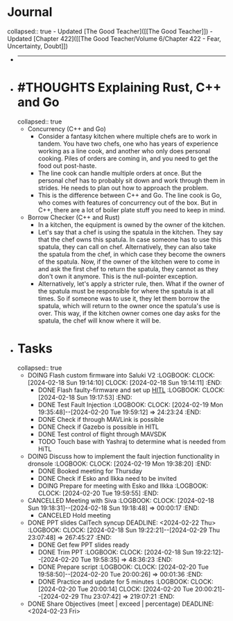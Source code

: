 # Journal
collapsed:: true
	- Updated [The Good Teacher]([[The Good Teacher]])
		- Updated [Chapter 422]([[The Good Teacher/Volume 6/Chapter 422 - Fear, Uncertainty, Doubt]])
- ___
- # #THOUGHTS Explaining Rust, C++ and Go
  collapsed:: true
	- Concurrency (C++ and Go)
		- Consider a fantasy kitchen where multiple chefs are to work in tandem. You have two chefs, one who has years of experience working as a line cook, and another who only does personal cooking. Piles of orders are coming in, and you need to get the food out post-haste.
		- The line cook can handle multiple orders at once. But the personal chef has to probably sit down and work through them in strides. He needs to plan out how to approach the problem.
		- This is the difference between C++ and Go. The line cook is Go, who comes with features of concurrency out of the box. But in C++, there are a lot of boiler plate stuff you need to keep in mind.
	- Borrow Checker (C++ and Rust)
		- In a kitchen, the equipment is owned by the owner of the kitchen.
		- Let's say that a chef is using the spatula in the kitchen. They say that the chef owns this spatula. In case someone has to use this spatula, they can call on chef. Alternatively, they can also take the spatula from the chef, in which case they become the owners of the spatula. Now, if the owner of the kitchen were to come in and ask the first chef to return the spatula, they cannot as they don't own it anymore. This is the null-pointer exception.
		- Alternatively, let's apply a stricter rule, then. What if the owner of the spatula must be responsible for where the spatula is at all times. So if someone was to use it, they let them borrow the spatula, which will return to the owner once the spatula's use is over. This way, if the kitchen owner comes one day asks for the spatula, the chef will know where it will be.
- # Tasks
  collapsed:: true
	- DOING Flash custom firmware into Saluki V2
	  :LOGBOOK:
	  CLOCK: [2024-02-18 Sun 19:14:10]
	  CLOCK: [2024-02-18 Sun 19:14:11]
	  :END:
		- DONE Flash faulty-firmware and set up [HITL]([[65d37aec-1660-44bf-8b7d-291d5b966eae]])
		  :LOGBOOK:
		  CLOCK: [2024-02-18 Sun 19:17:53]
		  :END:
		- DONE Test Fault Injection
		  :LOGBOOK:
		  CLOCK: [2024-02-19 Mon 19:35:48]--[2024-02-20 Tue 19:59:12] =>  24:23:24
		  :END:
		- DONE Check if through MAVLink is possible
		- DONE Check if Gazebo is possible in HITL
		- DONE Test control of flight through MAVSDK
		- TODO Touch base with Yashraj to determine what is needed from HiTL
	- DOING Discuss how to implement the fault injection functionality in dronsole
	  :LOGBOOK:
	  CLOCK: [2024-02-19 Mon 19:38:20]
	  :END:
		- DONE Booked meeting for Thursday
		- DONE Check if Esko and Ilkka need to be invited
		- DOING Prepare for meeting with Esko and Ilkka
		  :LOGBOOK:
		  CLOCK: [2024-02-20 Tue 19:59:55]
		  :END:
	- CANCELLED Meeting with Siva
	  :LOGBOOK:
	  CLOCK: [2024-02-18 Sun 19:18:31]--[2024-02-18 Sun 19:18:48] =>  00:00:17
	  :END:
		- CANCELED Hold meeting
	- DONE PPT slides CalTech syncup
	  DEADLINE: <2024-02-22 Thu>
	  :LOGBOOK:
	  CLOCK: [2024-02-18 Sun 19:22:21]--[2024-02-29 Thu 23:07:48] =>  267:45:27
	  :END:
		- DONE Get few PPT slides ready
		- DONE Trim PPT
		  :LOGBOOK:
		  CLOCK: [2024-02-18 Sun 19:22:12]--[2024-02-20 Tue 19:58:35] =>  48:36:23
		  :END:
		- DONE Prepare script
		  :LOGBOOK:
		  CLOCK: [2024-02-20 Tue 19:58:50]--[2024-02-20 Tue 20:00:26] =>  00:01:36
		  :END:
		- DONE Practice and update for 5 minutes
		  :LOGBOOK:
		  CLOCK: [2024-02-20 Tue 20:00:14]
		  CLOCK: [2024-02-20 Tue 20:00:21]--[2024-02-29 Thu 23:07:42] =>  219:07:21
		  :END:
	- DONE Share Objectives (meet | exceed | percentage)
	  DEADLINE: <2024-02-23 Fri>